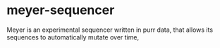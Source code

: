 # meyer-sequencer
Meyer is an experimental sequencer written in purr data, that allows its sequences to automatically mutate over time,
